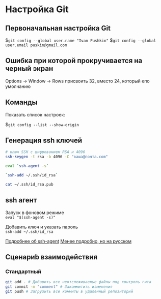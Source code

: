 # Настройка Git

## Первоначальная настройка Git

$`git config --global user.name "Ivan Pushkin"`
$`git config --global user.email puskin@gmail.com`

## Ошибка при которой прокручивается на черный экран

Options -> Window -> Rows присвоить 32, вместо 24, который епо умолчанию

## Команды

Показать список настроек: 

$`git config --list --show-origin`

## Генерация ssh ключей 

```bash
# ключ SSH с шифрованием RSA и 4096
ssh-keygen -t rsa -b 4096 -C "ваша@почта.com"

eval `ssh-agent -s`

`ssh-add ~/.ssh/id_rsa`

cat ~/.ssh/id_rsa.pub
```

## ssh агент

Запуск в фоновом режиме  
`eval "$(ssh-agent -s)"`

Добавить ключ и указать пароль  
`ssh-add ~/.ssh/id_rsa`

[Подробнее об ssh-agent](https://kamarada.github.io/en/2019/07/14/using-git-with-ssh-keys/#.X-DHNNgzY2w)
[Менее подробно, но на русском](https://only-to-top.ru/blog/tools/2019-12-08-git-ssh-windows.html)

## Сценариb взаимодействия

### Стандартный

```bash
git add . # Добавить все неотслеживаемые файлы под контроль гита
git commit -m "comment" # Закоммитить изменения
git push # Загрузить все коммиты в удаленный репозиторий
```


